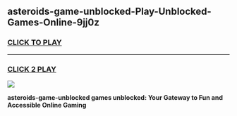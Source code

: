 
## asteroids-game-unblocked-Play-Unblocked-Games-Online-9jj0z
<h3>
<a href="https://premium76.site?title=asteroids-game-unblocked&ref=25A">CLICK TO PLAY</a></h3>
<hr>

<h3>
<a href="https://premium76.site?title=asteroids-game-unblocked&ref=25A">CLICK 2 PLAY</a>
  
</h3>

<a href="https://premium76.site?title=asteroids-game-unblocked&ref=25A"><img src="https://clearcache.store/games.png"></a>


**asteroids-game-unblocked games unblocked: Your Gateway to Fun and Accessible Online Gaming**
